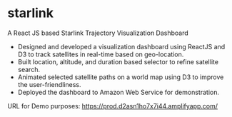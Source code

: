 # starlink
A React JS based Starlink Trajectory Visualization Dashboard

- Designed and developed a visualization dashboard using ReactJS and D3 to track satellites in real-time based on geo-location.
- Built location, altitude, and duration based selector to refine satellite search.
- Animated selected satellite paths on a world map using D3 to improve the user-friendliness.
- Deployed the dashboard to Amazon Web Service for demonstration.

URL for Demo purposes: https://prod.d2asn1ho7x7i44.amplifyapp.com/
